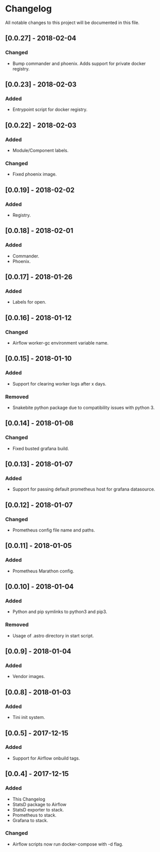 # Changelog

All notable changes to this project will be documented in this file.

## [0.0.27] - 2018-02-04

### Changed

- Bump commander and phoenix. Adds support for private docker registry.

## [0.0.23] - 2018-02-03

### Added

- Entrypoint script for docker registry.

## [0.0.22] - 2018-02-03

### Added

- Module/Component labels.

### Changed
- Fixed phoenix image.

## [0.0.19] - 2018-02-02

### Added

- Registry.

## [0.0.18] - 2018-02-01

### Added

- Commander.
- Phoenix.

## [0.0.17] - 2018-01-26

### Added

- Labels for open.

## [0.0.16] - 2018-01-12

### Changed

- Airflow worker-gc environment variable name.

## [0.0.15] - 2018-01-10

### Added

- Support for clearing worker logs after x days.

### Removed

- Snakebite python package due to compatibility issues with python 3.

## [0.0.14] - 2018-01-08

### Changed

- Fixed busted grafana build.

## [0.0.13] - 2018-01-07

### Added

- Support for passing default prometheus host for grafana datasource.

## [0.0.12] - 2018-01-07

### Changed

- Prometheus config file name and paths.

## [0.0.11] - 2018-01-05

### Added

- Prometheus Marathon config.

## [0.0.10] - 2018-01-04

### Added

- Python and pip symlinks to python3 and pip3.

### Removed

- Usage of .astro directory in start script.

## [0.0.9] - 2018-01-04

### Added

- Vendor images.

## [0.0.8] - 2018-01-03

### Added

- Tini init system.

## [0.0.5] - 2017-12-15

### Added

- Support for Airflow onbuild tags.

## [0.0.4] - 2017-12-15

### Added

- This Changelog
- StatsD package to Airflow
- StatsD exporter to stack.
- Prometheus to stack.
- Grafana to stack.

### Changed

- Airflow scripts now run docker-compose with -d flag.
